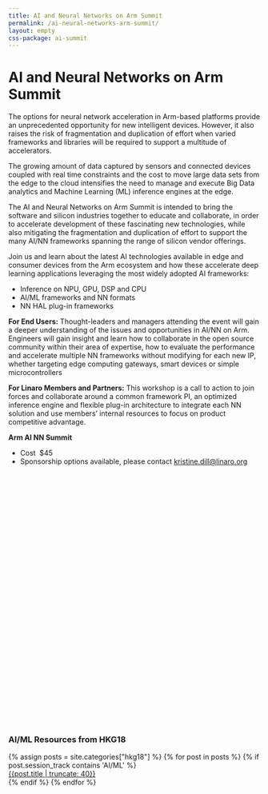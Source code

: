 ```yaml
---
title: AI and Neural Networks on Arm Summit
permalink: /ai-neural-networks-arm-summit/
layout: empty
css-package: ai-summit
---
```

<div class="container-fluid">
<div class="row banner-row" style="background-image: url('{% asset_path 'AINNBanner.png' %}');">
    <div class="container">
        <h1>AI and Neural Networks on Arm Summit</h1>
    </div>
</div>
<div class="row content">
<div class="container">
<div class="col-xs-12" markdown="1">

The options for neural network acceleration in Arm-based platforms provide an unprecedented opportunity for new intelligent devices. However, it also raises the risk of fragmentation and duplication of effort when varied frameworks and libraries will be required to support a multitude of accelerators.

The growing amount of data captured by sensors and connected devices coupled with real time constraints and the cost to move large data sets from the edge to the cloud intensifies the need to manage and execute Big Data analytics and Machine Learning (ML) inference engines at the edge.

The AI and Neural Networks on Arm Summit is intended to bring the software and silicon industries together to educate and collaborate, in order to accelerate development of these fascinating new technologies, while also mitigating the fragmentation and duplication of effort to support the many AI/NN frameworks spanning the range of silicon vendor offerings.

Join us and learn about the latest AI technologies available in edge and consumer devices from the Arm ecosystem and how these accelerate deep learning applications leveraging the most widely adopted AI frameworks:

- Inference on NPU, GPU, DSP and CPU
- AI/ML frameworks and NN formats
- NN HAL plug-in frameworks

**For End Users:** Thought-leaders and managers attending the event will gain a deeper understanding of the issues and opportunities in AI/NN on Arm. Engineers will gain insight and learn how to collaborate in the open source community within their area of expertise, how to evaluate the performance and accelerate multiple NN frameworks without modifying for each new IP, whether targeting edge computing gateways, smart devices or simple microcontrollers

**For Linaro Members and Partners:** This workshop is a call to action to join forces and collaborate around a common framework PI, an optimized inference engine and flexible plug-in architecture to integrate each NN solution and use members’ internal resources to focus on product competitive advantage.

**Arm AI NN Summit**

- Cost  $45
- Sponsorship options available, please contact kristine.dill@linaro.org
  
</div>
<div class="col-sm-6">
    <script type="text/javascript">
        function defer(method) {
            if (window.jQuery) {
                method();
            } else {
                setTimeout(function() { defer(method) }, 50);
            }
        }
        defer(function(){
            $(window).on("load",function(){
                var url = "https://eventbrite.co.uk/tickets-external?eid=45251216607&amp;ref=etckt";    
                $("#eventbrite-iframe").attr("src",url);
                $("#eventbrite-iframe").on("load",function(){
                    $(this).removeClass("hidden-iframe");
                    $("#placeholder-skeleton").hide();
                    $(this).addClass("visible-iframe");
                });
            });       
        });
    </script>
    <div id="eventbrite-skeleton">
        <img id="placeholder-skeleton" class="img-responsive lazyload" data-src="{% asset_path 'eventbrite-skeleton.png' %}" src="data:image/gif;base64,R0lGODlhAQABAAAAACH5BAEKAAEALAAAAAABAAEAAAICTAEAOw==" />
        <iframe class="hidden-iframe" data-src="https://eventbrite.co.uk/tickets-external?eid=45251216607&amp;ref=etckt" width="100%" height="500" frameborder="0" marginwidth="5" marginheight="5" scrolling="auto" id="eventbrite-iframe"></iframe>
    </div>
</div>
<div class="col-sm-6">

<div class="panel panel-primary" class="blog-sidebar">
    <div class="panel-heading">
      <h3 class="panel-title">AI/ML Resources from HKG18</h3>
    </div>
    <div class="panel-body">
        {% assign posts = site.categories["hkg18"]  %}
        {% for post in posts %}
            {% if post.session_track contains 'AI/ML' %}
                <a href="{{post.url}}">
                    <div class="row featured_blog_post">
                        <div class="col-xs-12 ">
                            {{post.title | truncate: 40}}
                        </div>
                    </div>
                </a>
            {% endif %}
        {% endfor %}
    </div>
</div>

</div>
</div>
</div>
</div>
